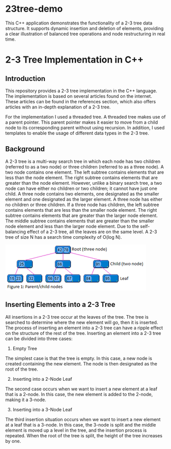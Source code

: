 # 23tree-demo
This C++ application demonstrates the functionality of a 2-3 tree data structure. It supports dynamic insertion and deletion of elements, providing a clear illustration of balanced tree operations and node restructuring in real time.

# 2-3 Tree Implementation in C++

## Introduction

This repository provides a 2-3 tree implementation in the C++ language. The implementation is based on several articles found on the internet. These articles can be found in the references section, which also offers articles with an in-depth explanation of a 2-3 tree.

For the implementation I used a threaded tree. A threaded tree makes use of a parent pointer. This parent pointer makes it easier to move from a child node to its corresponding parent without using recursion. In addition, I used templates to enable the usage of different data types in the 2-3 tree.

## Background

A 2-3 tree is a multi-way search tree in which each node has two children (referred to as a two node) or three children (referred to as a three node). A two node contains one element. The left subtree contains elements that are less than the node element. The right subtree contains elements that are greater than the node element. However, unlike a binary search tree, a two node can have either no children or two children; it cannot have just one child. A three node contains two elements, one designated as the smaller element and one designated as the larger element. A three node has either no children or three children. If a three node has children, the left subtree contains elements that are less than the smaller node element. The right subtree contains elements that are greater than the larger node element. The middle subtree contains elements that are greater than the smaller node element and less than the larger node element. Due to the self-balancing effect of a 2-3 tree, all the leaves are on the same level. A 2-3 tree of size N has a search time complexity of O(log N).

![Parent/child nodes](assets/images/parent-child-nodes.png)

## Inserting Elements into a 2-3 Tree

All insertions in a 2-3 tree occur at the leaves of the tree. The tree is searched to determine where the new element will go, then it is inserted. The process of inserting an element into a 2-3 tree can have a ripple effect on the structure of the rest of the tree. Inserting an element into a 2-3 tree can be divided into three cases:

1. Empty Tree

The simplest case is that the tree is empty. In this case, a new node is created containing the new element. The node is then designated as the root of the tree.

2. Inserting into a 2-Node Leaf

The second case occurs when we want to insert a new element at a leaf that is a 2-node. In this case, the new element is added to the 2-node, making it a 3-node.

3. Inserting into a 3-Node Leaf

The third insertion situation occurs when we want to insert a new element at a leaf that is a 3-node. In this case, the 3-node is split and the middle element is moved up a level in the tree, and the insertion process is repeated. When the root of the tree is split, the height of the tree increases by one.  


